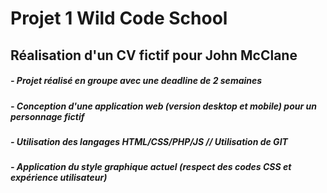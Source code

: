 # Projet 1 Wild Code School

## Réalisation d'un CV fictif pour John McClane

##### - Projet réalisé en groupe avec une deadline de 2 semaines
##### - Conception d'une application web (version desktop et mobile) pour un personnage fictif
##### - Utilisation des langages HTML/CSS/PHP/JS // Utilisation de GIT
##### - Application du style graphique actuel (respect des codes CSS et expérience utilisateur)
